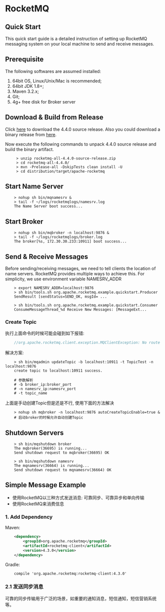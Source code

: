 # RocketMQ

## Quick Start
This quick start guide is a detailed instruction of setting up RocketMQ messaging system on your local machine to send and receive messages.

## Prerequisite
The following softwares are assumed installed:
   1. 64bit OS, Linux/Unix/Mac is recommended;
   2. 64bit JDK 1.8+;
   3. Maven 3.2.x;
   4. Git;
   5. 4g+ free disk for Broker server
   
## Download & Build from Release
Click [here](https://www.apache.org/dyn/closer.cgi?path=rocketmq/4.4.0/rocketmq-all-4.4.0-source-release.zip) to download the 4.4.0 source release. Also you could download a binary release from [here](http://rocketmq.apache.org/release_notes/release-notes-4.4.0/).

Now execute the following commands to unpack 4.4.0 source release and build the binary artifact.

```shell
     > unzip rocketmq-all-4.4.0-source-release.zip
     > cd rocketmq-all-4.4.0/
     > mvn -Prelease-all -DskipTests clean install -U
     > cd distribution/target/apache-rocketmq
```

## Start Name Server
```shell
    > nohup sh bin/mqnamesrv &
    > tail -f ~/logs/rocketmqlogs/namesrv.log
    The Name Server boot success...
```

## Start Broker
```shell
    > nohup sh bin/mqbroker -n localhost:9876 &
    > tail -f ~/logs/rocketmqlogs/broker.log 
    The broker[%s, 172.30.30.233:10911] boot success...
```

## Send & Receive Messages
Before sending/receiving messages, we need to tell clients the location of name servers. RocketMQ provides multiple ways to achieve this. For simplicity, we use environment variable NAMESRV_ADDR
```shell
    > export NAMESRV_ADDR=localhost:9876
    > sh bin/tools.sh org.apache.rocketmq.example.quickstart.Producer
    SendResult [sendStatus=SEND_OK, msgId= ...
    
    > sh bin/tools.sh org.apache.rocketmq.example.quickstart.Consumer
    ConsumeMessageThread_%d Receive New Messages: [MessageExt...
```

### Create Topic
执行上面命令的时候可能会碰到如下报错:
```java
    //org.apache.rocketmq.client.exception.MQClientException: No route info of this topic, TopicTest
```
解决方案:
```shell
    > sh bin/mqadmin updateTopic -b localhost:10911 -t TopicTest -n localhost:9876
    create topic to localhost:10911 success.
    
    # 参数解析
    # -b broker_ip:broker_port
    # -n namesrv_ip:namesrv_port
    # -t topic_name
```

上面是手动创建Topic但是还是不行, 使用下面的方法解决
```shell
    > nohup sh mqbroker -n localhost:9876 autoCreateTopicEnable=true &
    # 启动broker的时候允许自动创建Topic
```



## Shutdown Servers
```shell
    > sh bin/mqshutdown broker
    The mqbroker(36695) is running...
    Send shutdown request to mqbroker(36695) OK
    
    > sh bin/mqshutdown namesrv
    The mqnamesrv(36664) is running...
    Send shutdown request to mqnamesrv(36664) OK
```

## Simple Message Example

- 使用RocketMQ以三种方式发送消息: 可靠同步、可靠异步和单向传输
- 使用RocketMQ来消费信息

### 1. Add Dependency
Maven:
```xml
    <dependency>
        <groupId>org.apache.rocketmq</groupId>
        <artifactId>rocketmq-client</artifactId>
        <version>4.3.0</version>
    </dependency>
```

Gradle:
```
    compile 'org.apache.rocketmq:rocketmq-client:4.3.0'
```

### 2.1 发送同步消息
可靠的同步传输用于广泛的场景，如重要的通知消息，短信通知，短信营销系统等。
```java

```

